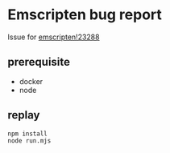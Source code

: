 # Emscripten bug report

Issue for [emscripten!23288](https://github.com/emscripten-core/emscripten/issues/23288)

## prerequisite

- docker
- node

## replay

```bash
npm install
node run.mjs
```
